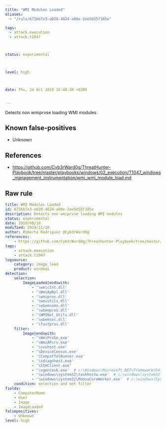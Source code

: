 ```yaml
---
title: "WMI Modules Loaded"
aliases:
  - "/rule/671bb7e3-a020-4824-a00e-2ee5b55f385e"

tags:
  - attack.execution
  - attack.t1047



status: experimental



level: high



date: Thu, 24 Oct 2019 15:48:38 +0200


---
```


Detects non wmiprvse loading WMI modules

<!--more-->


## Known false-positives

* Unknown



## References

* https://github.com/Cyb3rWard0g/ThreatHunter-Playbook/tree/master/playbooks/windows/02_execution/T1047_windows_management_instrumentation/wmi_wmi_module_load.md


## Raw rule
```yaml
title: WMI Modules Loaded
id: 671bb7e3-a020-4824-a00e-2ee5b55f385e
description: Detects non wmiprvse loading WMI modules
status: experimental
date: 2019/08/10
modified: 2019/11/10
author: Roberto Rodriguez @Cyb3rWard0g
references:
    - https://github.com/Cyb3rWard0g/ThreatHunter-Playbook/tree/master/playbooks/windows/02_execution/T1047_windows_management_instrumentation/wmi_wmi_module_load.md
tags:
    - attack.execution
    - attack.t1047
logsource:
    category: image_load
    product: windows
detection:
    selection: 
        ImageLoaded|endswith:
            - '\wmiclnt.dll'
            - '\WmiApRpl.dll'
            - '\wmiprov.dll'
            - '\wmiutils.dll'
            - '\wbemcomn.dll'
            - '\wbemprox.dll'
            - '\WMINet_Utils.dll'
            - '\wbemsvc.dll'
            - '\fastprox.dll'
    filter:
        Image|endswith:
            - '\WmiPrvSe.exe'
            - '\WmiAPsrv.exe'
            - '\svchost.exe'
            - '\DeviceCensus.exe'
            - '\CompatTelRunner.exe'
            - '\sdiagnhost.exe'
            - '\SIHClient.exe'
            - '\ngentask.exe'  # c:\Windows\Microsoft.NET\Framework(64)\ngentask.exe
            - '\windows\system32\taskhostw.exe'  # c:\windows\system32\taskhostw.exe
            - '\windows\system32\MoUsoCoreWorker.exe'  # c:\windows\System32\MoUsoCoreWorker.exe on win10 20H04 at least
    condition: selection and not filter
fields:
    - ComputerName
    - User
    - Image
    - ImageLoaded
falsepositives:
    - Unknown
level: high


```
